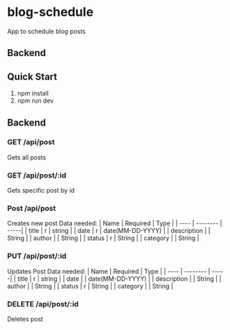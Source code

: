 # blog-schedule
App to schedule blog posts

## Backend

## Quick Start
1. npm install
2. npm run dev

## Backend

### GET /api/post
Gets all posts

### GET /api/post/:id
Gets specific post by id

### Post /api/post
Creates new post
Data needed:
| Name | Required | Type |
| ----  | -------- | -----|
| title | r | string |
| date | r | date(MM-DD-YYYY) |
| description |  | String |
| author |  | String |
| status | r | String |
| category |  | String |

### PUT /api/post/:id
Updates Post
Data needed:
| Name | Required | Type |
| ----  | -------- | -----|
| title | r | string |
| date |  | date(MM-DD-YYYY) |
| description |  | String |
| author |  | String |
| status | r | String |
| category |  | String |

### DELETE /api/post/:id
Deletes post

